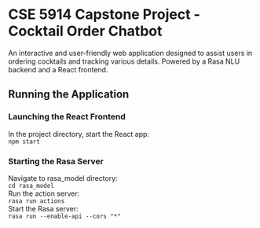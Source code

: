 # CSE 5914 Capstone Project - Cocktail Order Chatbot

An interactive and user-friendly web application designed to assist users in ordering cocktails and tracking various details. Powered by a Rasa NLU backend and a React frontend.

## Running the Application

### Launching the React Frontend  
In the project directory, start the React app:  
`npm start`

### Starting the Rasa Server
Navigate to rasa_model directory:  
`cd rasa_model`  
Run the action server:  
`rasa run actions`  
Start the Rasa server:  
`rasa run --enable-api --cors "*"`

